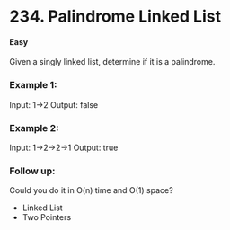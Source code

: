 # 234. Palindrome Linked List
#### Easy

Given a singly linked list, determine if it is a palindrome.

### Example 1:

Input: 1->2
Output: false

### Example 2:

Input: 1->2->2->1
Output: true

### Follow up:
Could you do it in O(n) time and O(1) space?

* Linked List
* Two Pointers